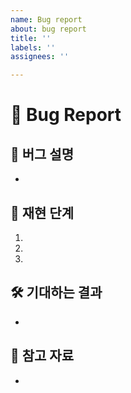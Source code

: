 ```yaml
---
name: Bug report
about: bug report
title: ''
labels: ''
assignees: ''

---
```


# 🐞 Bug Report

## 🐞 버그 설명
<!-- 발생한 버그에 대해 설명해 주세요. -->
- 

## 🧪 재현 단계
1.
2.
3.

## 🛠 기대하는 결과
<!-- 정상적으로 동작해야 할 결과를 적어주세요. -->
- 

## 📎 참고 자료
<!-- 참고할 만한 스크린샷, 로그, 또는 링크가 있다면 첨부해 주세요. -->
-
